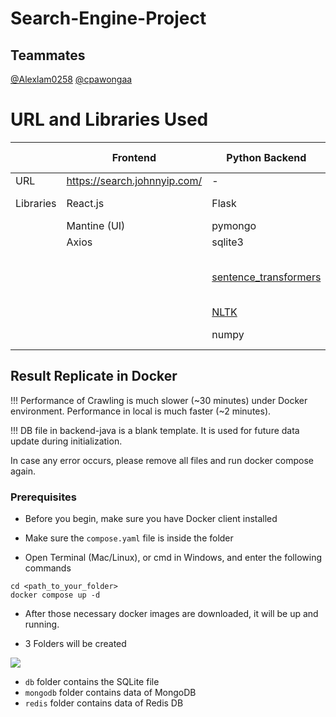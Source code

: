 # Search-Engine-Project

## Teammates

[@Alexlam0258](https://github.com/Alexlam0258)
[@cpawongaa](https://github.com/cpawongaa)

# URL and Libraries Used

|           | **Frontend**                 | **Python Backend**                             | **Java Backend**                   |
|-----------|------------------------------|------------------------------------------------|------------------------------------|
| URL       | https://search.johnnyip.com/ | -                                              |-                                   |
| Libraries | React.js                     | Flask                                          | Spring Boot                        |
|           | Mantine (UI)                 | pymongo                                        | htmlparser                         |
|           | Axios                        | sqlite3                                        | gson                               |
|           |                              | [sentence_transformers](https://www.sbert.net) | spring-boot-starter-data-redis     |
|           |                              | [NLTK](https://www.nltk.org)                   | jsoup                              |
|           |                              | numpy                                          | sqlite-jdbc                        |

## Result Replicate in Docker

!!! Performance of Crawling is much slower (~30 minutes) under Docker environment. 
    Performance in local is much faster (~2 minutes).
    
!!! DB file in backend-java is a blank template. It is used for future data update during initialization.
    
In case any error occurs, please remove all files and run docker compose again.

### Prerequisites

- Before you begin, make sure you have Docker client installed

- Make sure the `compose.yaml` file is inside the folder

- Open Terminal (Mac/Linux), or cmd in Windows, and enter the following commands

```
cd <path_to_your_folder>
docker compose up -d
```

- After those necessary docker images are downloaded, it will be up and running.

- 3 Folders will be created

![](http://johnnyip.com/wp-content/uploads/2023/04/project-docker.png)
- ``db`` folder contains the SQLite file
- ``mongodb`` folder contains data of MongoDB
- ``redis`` folder contains data of Redis DB
